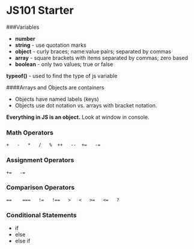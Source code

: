 # JS101 Starter

###Variables
* __number__
* __string__ - use quotation marks
* __object__ - curly braces; name:value pairs; separated by commas
* __array__ - square brackets with items separated by commas; zero based
* __boolean__ - only two values; true or false

__typeof()__ - used to find the type of js variable

####Arrays and Objects are containers
* Objects have named labels (keys)
* Objects use dot notation vs. arrays with bracket notation. 

__Everything in JS is an object.__ Look at window in console.

### Math Operators
```
+   -   *   /   %  ++   --  +=   -=
```

### Assignment Operators
```
+=   -=
```

### Comparison Operators
```
==    ===   !=   !==   >   <   >=   <=   ?
```

### Conditional Statements
* if
* else
* else if
